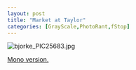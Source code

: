 ```yaml
---
layout: post
title: "Market at Taylor"
categories: [GrayScale,PhotoRant,fStop]
---
```

<img alt="bjorke_PIC25683.jpg" src="http://www.botzilla.com/blog/archives/pix2015/bjorke_PIC25683.jpg" class="img-responsive" border="0" />

<a href="https://www.flickr.com/photos/bjorke/16175252482/">Mono version.</a>

<!--more-->

